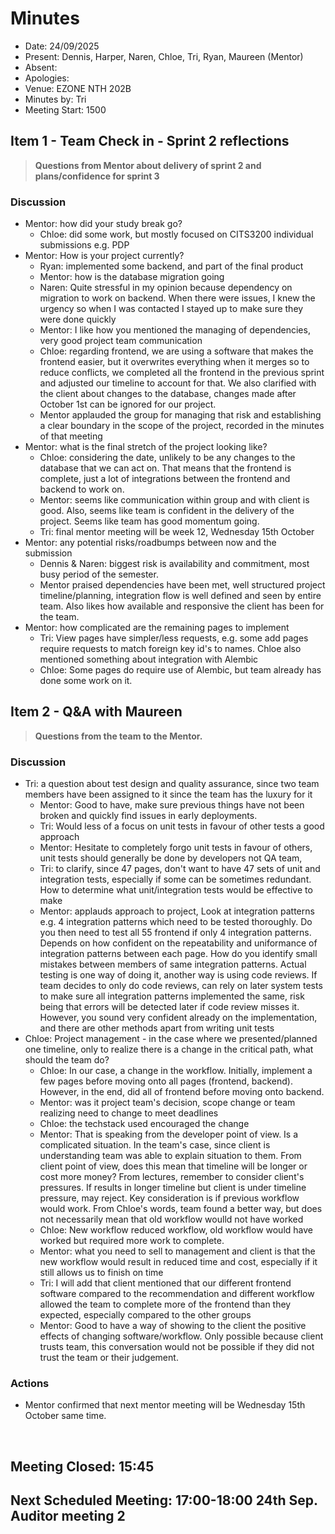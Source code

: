 # Minutes 

- Date: 24/09/2025
- Present: Dennis, Harper, Naren, Chloe, Tri, Ryan, Maureen (Mentor)
- Absent:
- Apologies:
- Venue: EZONE NTH 202B 
- Minutes by: Tri
- Meeting Start: 1500

## Item 1 - Team Check in - Sprint 2 reflections 
> **Questions from Mentor about delivery of sprint 2 and plans/confidence for sprint 3**

### Discussion
- Mentor: how did your study break go?
    - Chloe: did some work, but mostly focused on CITS3200 individual submissions e.g. PDP
- Mentor: How is your project currently?
    - Ryan: implemented some backend, and part of the final product
    - Mentor: how is the database migration going
    - Naren: Quite stressful in my opinion because dependency on migration to work on backend. When there were issues, I knew the urgency so when I was contacted I stayed up to make sure they were done quickly
    - Mentor: I like how you mentioned the managing of dependencies, very good project team communication
    - Chloe: regarding frontend, we are using a software that makes the frontend easier, but it overwrites everything when it merges so to reduce conflicts, we completed all the frontend in the previous sprint and adjusted our timeline to account for that. We also clarified with the client about changes to the database, changes made after October 1st can be ignored for our project. 
    - Mentor applauded the group for managing that risk and establishing a clear boundary in the scope of the project, recorded in the minutes of that meeting
- Mentor: what is the final stretch of the project looking like?
    - Chloe: considering the date, unlikely to be any changes to the database that we can act on. That means that the frontend is complete, just a lot of integrations between the frontend and backend to work on. 
    - Mentor: seems like communication within group and with client is good. Also, seems like team is confident in the delivery of the project. Seems like team has good momentum going. 
    - Tri: final mentor meeting will be week 12, Wednesday 15th October
- Mentor: any potential risks/roadbumps between now and the submission
    - Dennis & Naren: biggest risk is availability and commitment, most busy period of the semester.
    - Mentor praised dependencies have been met, well structured project timeline/planning, integration flow is well defined and seen by entire team. Also likes how available and responsive the client has been for the team. 
- Mentor: how complicated are the remaining pages to implement
    - Tri: View pages have simpler/less requests, e.g. some add pages require requests to match foreign key id's to names. Chloe also mentioned something about integration with Alembic
    - Chloe: Some pages do require use of Alembic, but team already has done some work on it. 

## Item 2 -  Q&A with Maureen
> **Questions from the team to the Mentor.**

### Discussion
- Tri: a question about test design and quality assurance, since two team members have been assigned to it since the team has the luxury for it
    - Mentor: Good to have, make sure previous things have not been broken and quickly find issues in early deployments. 
    - Tri: Would less of a focus on unit tests in favour of other tests a good approach
    - Mentor: Hesitate to completely forgo unit tests in favour of others, unit tests should generally be done by developers not QA team, 
    - Tri: to clarify, since 47 pages, don't want to have 47 sets of unit and integration tests, especially if some can be sometimes redundant. How to determine what unit/integration tests would be effective to make
    - Mentor: applauds approach to project, Look at integration patterns e.g. 4 integration patterns which need to be tested thoroughly. Do you then need to test all 55 frontend if only 4 integration patterns. Depends on how confident on the repeatability and uniformance of integration patterns between each page. How do you identify small mistakes between members of same integration patterns. Actual testing is one way of doing it, another way is using code reviews. If team decides to only do code reviews, can rely on later system tests to make sure all integration patterns implemented the same, risk being that errors will be detected later if code review misses it. However, you sound very confident already on the implementation, and there are other methods apart from writing unit tests
- Chloe: Project management - in the case where we presented/planned one timeline, only to realize there is a change in the critical path, what should the team do?
    - Chloe: In our case, a change in the workflow. Initially, implement a few pages before moving onto all pages (frontend, backend). However, in the end, did all of frontend before moving onto backend. 
    - Mentor: was it project team's decision, scope change or team realizing need to change to meet deadlines
    - Chloe: the techstack used encouraged the change
    - Mentor: That is speaking from the developer point of view. Is a complicated situation. In the team's case, since client is understanding team was able to explain situation to them. From client point of view, does this mean that timeline will be longer or cost more money? From lectures, remember to consider client's pressures. If results in longer timeline but client is under timeline pressure, may reject. Key consideration is if previous workflow would work. From Chloe's words, team found a better way, but does not necessarily mean that old workflow woulld not have worked
    - Chloe: New workflow reduced workflow, old workflow would have worked but required more work to complete. 
    - Mentor: what you need to sell to management and client is that the new workflow would result in reduced time and cost, especially if it still allows us to finish on time 
    - Tri: I will add that client mentioned that our different frontend software compared to the recommendation and different workflow allowed the team to complete more of the frontend than they expected, especially compared to the other groups
    - Mentor: Good to have a way of showing to the client the positive effects of changing software/workflow. Only possible because client trusts team, this conversation would not be possible if they did not trust the team or their judgement.

### Actions
- Mentor confirmed that next mentor meeting will be Wednesday 15th October same time. 
<br>

## Meeting Closed: 15:45

## Next Scheduled Meeting: 17:00-18:00 24th Sep. Auditor meeting 2
